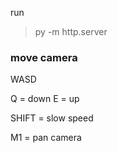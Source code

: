 run
> py -m http.server 

### move camera
WASD

Q = down
E = up

SHIFT = slow speed

M1 = pan camera
